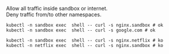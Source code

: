 Allow all traffic inside sandbox or internet.    
Deny traffic from/to other namespaces.

    kubectl -n sandbox exec  shell -- curl -s nginx.sandbox # ok
    kubectl -n sandbox exec  shell -- curl -s google.com # ok
    
    kubectl -n sandbox exec  shell -- curl -s nginx.netflix # ko
    kubectl -n netflix exec  shell -- curl -s nginx.sandbox # ko
